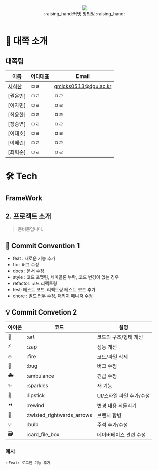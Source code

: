 
<div align="center">
<img src="https://capsule-render.vercel.app/api?type=waving&color=auto&height=200&section=header&text=우리 대쪽이다 ㅋㅋ&fontSize=56" /></div>
<div align="center">
:raising_hand:커밋 방법임 :raising_hand:
  </div>
<br>

# 👋 대쪽 소개

## 대쪽팀

| 이름                                   | 어디대표           | Email                  |
| -------------------------------------- | -------------- | ---------------------- |
| [서희찬](https://github.com/seochan99) | ㅁㄹ | gmlcks0513@dgu.ac.kr   |
| [권은빈]  | ㅁㄹ | ㅁㄹ   |
| [이자민]  | ㅁㄹ | ㅁㄹ |
| [최윤한]  | ㅁㄹ | ㅁㄹ |
| [정승연]  | ㅁㄹ | ㅁㄹ |
| [이대호]  | ㅁㄹ | ㅁㄹ |
| [이혜린]  | ㅁㄹ | ㅁㄹ |
| [최혁순]  | ㅁㄹ | ㅁㄹ |

# 🛠️ Tech

## FrameWork

## 2. 프로젝트 소개

> 준비중입니다.

## 🎯 Commit Convention 1

-   feat : 새로운 기능 추가
-   fix : 버그 수정
-   docs : 문서 수정
-   style : 코드 포맷팅, 세미콜론 누락, 코드 변경이 없는 경우
-   refactor: 코드 리펙토링
-   test: 테스트 코드, 리펙토링 테스트 코드 추가
-   chore : 빌드 업무 수정, 패키지 매니저 수정

## 💡 Commit Convetion 2

| 아이콘 | 코드                       | 설명                     |
| ------ | -------------------------- | ------------------------ |
| 🎨     | :art                       | 코드의 구조/형태 개선    |
| ⚡️    | :zap                       | 성능 개선                |
| 🔥     | :fire                      | 코드/파일 삭제           |
| 🐛     | :bug                       | 버그 수정                |
| 🚑     | :ambulance                 | 긴급 수정                |
| ✨     | :sparkles                  | 새 기능                  |
| 💄     | :lipstick                  | UI/스타일 파일 추가/수정 |
| ⏪     | :rewind                    | 변경 내용 되돌리기       |
| 🔀     | :twisted_rightwards_arrows | 브랜치 합병              |
| 💡     | :bulb                      | 주석 추가/수정           |
| 🗃      | :card_file_box             | 데이버베이스 관련 수정   |

### 예시

`✨Feat: 로그인 기능 추가 `
